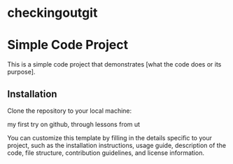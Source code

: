 # checkingoutgit

# Simple Code Project

This is a simple code project that demonstrates [what the code does or its purpose].

## Installation

Clone the repository to your local machine:


my first try on github, through lessons from ut



You can customize this template by filling in the details specific to your project, such as the installation instructions, usage guide, description of the code, file structure, contribution guidelines, and license information.
